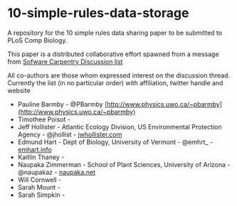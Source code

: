# 10-simple-rules-data-storage
A repository for the 10 simple rules data sharing paper to be submitted to PLoS Comp Biology. 

This paper is a distributed collaborative effort spawned from a message from [Sofware Carpentry Discussion list](http://lists.software-carpentry.org/mailman/listinfo/discuss_lists.software-carpentry.org)

All co-authors are those whom expressed interest on the discussion thread.  Currently the list (in no particular order) with affiliation, twitter handle and website

* Pauline Barmby - @PBarmby [http://www.physics.uwo.ca/~pbarmby](http://www.physics.uwo.ca/~pbarmby)
* Timothee Poisot -
* Jeff Hollister - Atlantic Ecology Division, US Environmental Protection Agency - @jhollist - [jwhollister.com](http://jwhollister.com)
* Edmund Hart - Dept of Biology, University of Vermont - @emhrt_ - [emhart.info](http://emhart.info) 
* Kaitlin Thaney - 
* Naupaka Zimmerman - School of Plant Sciences, University of Arizona - @naupakaz - [naupaka.net](http://naupaka.net)
* Will Cornwell - 
* Sarah Mount - 
* Sarah Simpkin - 


